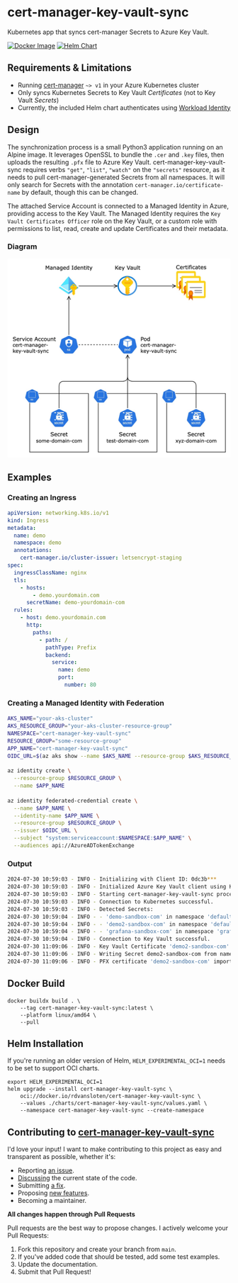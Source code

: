 # cert-manager-key-vault-sync
Kubernetes app that syncs cert-manager Secrets to Azure Key Vault.

[![Docker Image](https://github.com/rdvansloten/cert-manager-key-vault-sync/actions/workflows/build-push-image.yaml/badge.svg)](https://github.com/rdvansloten/cert-manager-key-vault-sync/actions/workflows/build-push-image.yaml) [![Helm Chart](https://github.com/rdvansloten/cert-manager-key-vault-sync/actions/workflows/build-push-helm-chart.yaml/badge.svg)](https://github.com/rdvansloten/cert-manager-key-vault-sync/actions/workflows/build-push-helm-chart.yaml)

## Requirements & Limitations

- Running [cert-manager](https://cert-manager.io) `~> v1` in your Azure Kubernetes cluster
- Only syncs Kubernetes Secrets to Key Vault *Certificates* (not to Key Vault *Secrets*)
- Currently, the included Helm chart authenticates using [Workload Identity](https://learn.microsoft.com/en-us/azure/aks/workload-identity-overview)

## Design

The synchronization process is a small Python3 application running on an Alpine image. It leverages OpenSSL to bundle the `.cer` and `.key` files, then uploads the resulting `.pfx` file to Azure Key Vault. cert-manager-key-vault-sync requires verbs `"get"`, `"list"`, `"watch"` on the `"secrets"` resource, as it needs to pull cert-manager-generated Secrets from all namespaces. It will only search for Secrets with the annotation `cert-manager.io/certificate-name` by default, though this can be changed.

The attached Service Account is connected to a Managed Identity in Azure, providing access to the Key Vault. The Managed Identity requires the `Key Vault Certificates Officer` role on the Key Vault, or a custom role with permissions to list, read, create and update Certificates and their metadata.

### Diagram

![A diagram of the synchronization](./attachments/cert-sync.jpg)


## Examples

### Creating an Ingress

```yaml
apiVersion: networking.k8s.io/v1
kind: Ingress
metadata:
  name: demo
  namespace: demo
  annotations:
    cert-manager.io/cluster-issuer: letsencrypt-staging
spec:
  ingressClassName: nginx
  tls:
    - hosts:
        - demo.yourdomain.com
      secretName: demo-yourdomain-com
  rules:
    - host: demo.yourdomain.com
      http:
        paths:
          - path: /
            pathType: Prefix
            backend:
              service:
                name: demo
                port:
                  number: 80
```

### Creating a Managed Identity with Federation

```sh
AKS_NAME="your-aks-cluster"
AKS_RESOURCE_GROUP="your-aks-cluster-resource-group"
NAMESPACE="cert-manager-key-vault-sync"
RESOURCE_GROUP="some-resource-group"
APP_NAME="cert-manager-key-vault-sync"
OIDC_URL=$(az aks show --name $AKS_NAME --resource-group $AKS_RESOURCE_GROUP --query "oidcIssuerProfile.issuerUrl" -o tsv)

az identity create \
  --resource-group $RESOURCE_GROUP \
  --name $APP_NAME

az identity federated-credential create \
  --name $APP_NAME \
  --identity-name $APP_NAME \
  --resource-group $RESOURCE_GROUP \
  --issuer $OIDC_URL \
  --subject "system:serviceaccount:$NAMESPACE:$APP_NAME" \
  --audiences api://AzureADTokenExchange
```

### Output
```sh
2024-07-30 10:59:03 - INFO - Initializing with Client ID: 0dc3b***
2024-07-30 10:59:03 - INFO - Initialized Azure Key Vault client using Key Vault 'kv-demo'.
2024-07-30 10:59:03 - INFO - Starting cert-manager-key-vault-sync process.
2024-07-30 10:59:03 - INFO - Connection to Kubernetes successful.
2024-07-30 10:59:03 - INFO - Detected Secrets:
2024-07-30 10:59:04 - INFO - - 'demo-sandbox-com' in namespace 'default'
2024-07-30 10:59:04 - INFO - - 'demo2-sandbox-com' in namespace 'default'
2024-07-30 10:59:04 - INFO - - 'grafana-sandbox-com' in namespace 'grafana'
2024-07-30 10:59:04 - INFO - Connection to Key Vault successful.
2024-07-30 11:09:06 - INFO - Key Vault Certificate 'demo2-sandbox-com' does not exist. Creating it.
2024-07-30 11:09:06 - INFO - Writing Secret demo2-sandbox-com from namespace 'default' to Key Vault 'kv-demo'.
2024-07-30 11:09:06 - INFO - PFX certificate 'demo2-sandbox-com' imported successfully.
```

## Docker Build

```
docker buildx build . \
    --tag cert-manager-key-vault-sync:latest \
    --platform linux/amd64 \
    --pull
```

## Helm Installation

If you're running an older version of Helm, `HELM_EXPERIMENTAL_OCI=1` needs to be set to support OCI charts.

```
export HELM_EXPERIMENTAL_OCI=1
helm upgrade --install cert-manager-key-vault-sync \
    oci://docker.io/rdvansloten/cert-manager-key-vault-sync \
    --values ./charts/cert-manager-key-vault-sync/values.yaml \
    --namespace cert-manager-key-vault-sync --create-namespace
```

## Contributing to [cert-manager-key-vault-sync](https://github.com/rdvansloten/cert-manager-key-vault-sync)

I'd love your input! I want to make contributing to this project as easy and transparent as possible, whether it's:

-   Reporting [an issue](https://github.com/rdvansloten/cert-manager-key-vault-sync/issues/new?assignees=&labels=bug&template=bug_report.yml).
-   [Discussing](https://github.com/rdvansloten/cert-manager-key-vault-sync/discussions) the current state of the code.
-   Submitting [a fix](https://github.com/rdvansloten/cert-manager-key-vault-sync/compare).
-   Proposing [new features](https://github.com/rdvansloten/cert-manager-key-vault-sync/issues/new?assignees=&labels=enhancement&template=feature_request.yml).
-   Becoming a maintainer.

**All changes happen through Pull Requests**

Pull requests are the best way to propose changes. I actively welcome your Pull Requests:

1.  Fork this repository and create your branch from `main`.
2.  If you've added code that should be tested, add some test examples.
3.  Update the documentation.
4.  Submit that Pull Request!